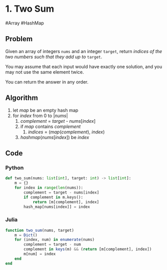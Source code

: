 # 1. Two Sum

#Array #HashMap

## Problem

Given an array of integers `nums` and an integer `target`, return *indices of the two numbers such that they add up to* `target`.

You may assume that each input would have exactly one solution, and you may not use the same element twice.

You can return the answer in any order.

## Algorithm

1. let *map* be an empty hash map
2. for *index* from 0 to |*nums*|
   1. *complement* = *target* - *nums*[*index*]
   2. if *map* contains *complement*
      1. *indices* = (*map*(*complement*), *index*)
   3. *hashmap*(*nums*[*index*]) be *index*

## Code

### Python

```python
def two_sum(nums: list[int], target: int) -> list[int]:
    m = {}
    for index in range(len(nums)):
        complement = target - nums[index]
        if complement in m.keys():
            return [m[complement], index]
        hash_map[nums[index]] = index
```

### Julia

```julia
function two_sum(nums, target)
    m = Dict()
    for (index, num) in enumerate(nums)
        complement = target - num
        complement in keys(m) && (return [m[complement], index])
        m[num] = index
    end
end
```
